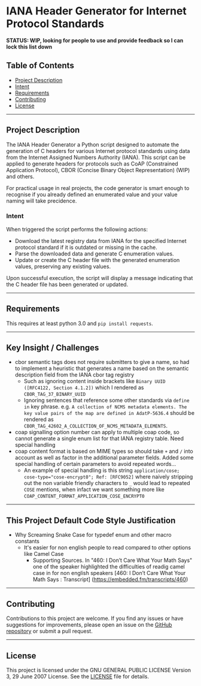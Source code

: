 # IANA Header Generator for Internet Protocol Standards

**STATUS: WIP, looking for people to use and provide feedback so I can lock this list down**

## Table of Contents
- [Project Description](#project-description)
- [Intent](#intent)
- [Requirements](#requirements)
- [Contributing](#contributing)
- [License](#license)

---

## Project Description

The IANA Header Generator a Python script designed to automate the generation of C headers for various Internet protocol standards using data from the Internet Assigned Numbers Authority (IANA). This script can be applied to generate headers for protocols such as CoAP (Constrained Application Protocol), CBOR (Concise Binary Object Representation) (WIP) and others.

For practical usage in real projects, the code generator is smart enough to recognise if you already defined an enumerated value and your value naming will take precidence.

### Intent

When triggered the script performs the following actions:

- Download the latest registry data from IANA for the specified Internet protocol standard if it is outdated or missing in the cache.
- Parse the downloaded data and generate C enumeration values.
- Update or create the C header file with the generated enumeration values, preserving any existing values.

Upon successful execution, the script will display a message indicating that the C header file has been generated or updated.

---

## Requirements

This requires at least python 3.0 and `pip install requests`.


---

## Key Insight / Challenges

* cbor semantic tags does not require submitters to give a name, so had to implement a heuristic that generates a name based on the semantic description field from the IANA cbor tag registry
    - Such as ignoring content inside brackets like `Binary UUID ([RFC4122, Section 4.1.2])` which I rendered as `CBOR_TAG_37_BINARY_UUID`
    - Ignoring sentences that reference some other standards via `define in` key phrase. e.g. `A collection of NCMS metadata elements. The key value pairs of the map are defined in AdatP-5636.4` should be rendered as `CBOR_TAG_42602_A_COLLECTION_OF_NCMS_METADATA_ELEMENTS`.
* coap signalling option number can apply to multiple coap code, so cannot generate a single enum list for that IANA registry table. Need special handling
* coap content format is based on MIME types so should take `+` and `/` into account as well as factor in the additional parameter fields. Added some special handling of certain parameters to avoid repeated words... 
    - An example of special handling is this string `application/cose; cose-type="cose-encrypt0"; Ref: [RFC9052]` where naively stripping out the non variable friendly characters to `_` would lead to repeated `COSE` mentions, when infact we want something more like `COAP_CONTENT_FORMAT_APPLICATION_COSE_ENCRYPT0`

---

## This Project Default Code Style Justification

* Why Screaming Snake Case for typedef enum and other macro constants
    - It's easier for non english people to read compared to other options like Camel Case
        - Supporting Sources. In "460: I Don’t Care What Your Math Says" one of the speaker highlighted the difficulties of readig camel case in for non english speakers [460: I Don’t Care What Your Math Says : Transcript] (https://embedded.fm/transcripts/460)

---

## Contributing

Contributions to this project are welcome. If you find any issues or have suggestions for improvements, please open an issue on the [GitHub repository](https://github.com/mofosyne/iana-headers/issues) or submit a pull request.

<!-- Before contributing, please review the [Contributing Guidelines](CONTRIBUTING.md) for this project. -->

---

## License

This project is licensed under the GNU GENERAL PUBLIC LICENSE Version 3, 29 June 2007 License. See the [LICENSE](LICENSE) file for details.
